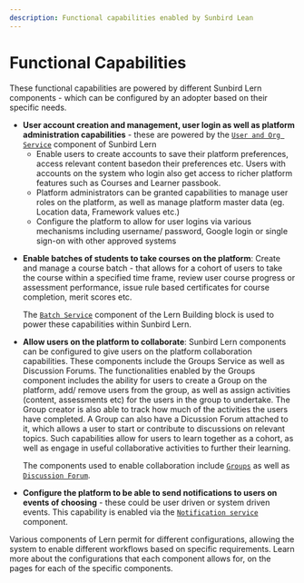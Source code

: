 ```yaml
---
description: Functional capabilities enabled by Sunbird Lean
---
```


# Functional Capabilities

These functional capabilities are powered by different Sunbird Lern components - which can be configured by an adopter based on their specific needs.&#x20;

<mark style="color:green;"></mark>

* **User account creation and management, user login as well as platform administration capabilities** - these are powered by the [`User and Org Service`](product-and-developer-guide/user-and-org-service/) component of Sunbird Lern
  * Enable users to create accounts to save their platform preferences, access relevant content basedon their preferences etc. Users with accounts on the system who login also get access to richer platform features such as Courses and Learner passbook.&#x20;
  * Platform administrators can be granted capabilities to manage user roles on the platform, as well as manage platform master data (eg. Location data, Framework values etc.)
  * Configure the platform to allow for user logins via various mechanisms including username/ password, Google login or single sign-on with other approved systems

<mark style="color:green;"></mark>

*   **Enable batches of students to take courses on the platform**: Create and manage a course batch - that allows for a cohort of users to take the course within a specified time frame, review user course progress or assessment performance, issue rule based certificates for course completion, merit scores etc.&#x20;

    The [`Batch Service`](product-and-developer-guide/batch-service/) component of the Lern Building block is used to power these capabilities within Sunbird Lern.&#x20;

<mark style="color:green;"></mark>

*   **Allow users on the platform to collaborate**: Sunbird Lern components can be configured to give users on the platform collaboration capabilities. These components include the Groups Service as well as Discussion Forums. The functionalities enabled by the Groups component includes the ability for users to create a Group on the platform, add/ remove users from the group, as well as assign activities (content, assessments etc) for the users in the group to undertake. The Group creator is also able to track how much of the activities the users have completed. A Group can also have a Dicussion Forum attached to it, which allows a user to start or contribute to discussions on relevant topics. Such capabilities allow for users to learn together as a cohort, as well as engage in useful collaborative activities to further their learning.

    The components used to enable collaboration include [`Groups`](product-and-developer-guide/groups/) as well as [`Discussion Forum`](product-and-developer-guide/discussion-forum.md).

<mark style="color:green;"></mark>

* &#x20;**Configure the platform to be able to send notifications to users on events of choosing** - these could be user driven or system driven events. This capability is enabled via the [`Notification service`](product-and-developer-guide/notification-service/) component.

<mark style="color:green;"></mark>



Various components of Lern permit for different configurations, allowing the system to enable different workflows based on specific requirements. Learn more about the configurations that each component allows for, on the pages for each of the specific components.
